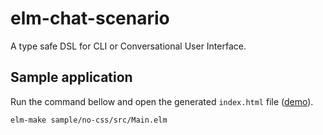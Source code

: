 # elm-chat-scenario

A type safe DSL for CLI or Conversational User Interface.

## Sample application

Run the command bellow and open the generated `index.html` file ([demo](https://arowm.github.io/elm-chat-scenario/demo.html)).

```
elm-make sample/no-css/src/Main.elm
```
